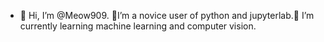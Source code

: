 - 👋 Hi, I’m @Meow909. 👀I’m a novice user of python and jupyterlab.🌱 I’m currently learning machine learning and computer vision.

<!---
Meow909/Meow909 is a ✨ special ✨ repository because its `README.md` (this file) appears on your GitHub profile.
You can click the Preview link to take a look at your changes.
--->

